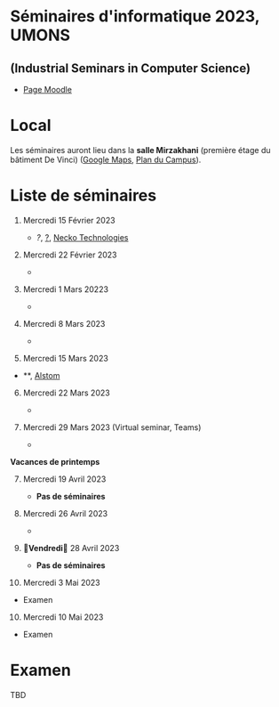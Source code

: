 # Séminaires d'informatique 2023, UMONS 
## (Industrial Seminars in Computer Science)


- [Page Moodle](https://moodle.umons.ac.be/course/view.php?id=455)

# Local

Les séminaires auront lieu dans la **salle Mirzakhani** (première étage du bâtiment De Vinci) ([Google Maps](https://goo.gl/maps/y83a97kLffiojN4o7), [Plan du Campus](./map_nimy.pdf)).

# Liste de séminaires

1. Mercredi 15 Février 2023 

	* *?*, [?](https://www.smalsresearch.be/author/berten/), [Necko Technologies](https://www.necko.tech/homepage)



2. Mercredi 22 Février 2023 

	*


3. Mercredi 1 Mars 20223

	* 


4. Mercredi 8 Mars 2023 

	* 


5. Mercredi 15 Mars 2023

* **, [Alstom]()

6. Mercredi 22 Mars 2023

	* 

7. Mercredi 29 Mars 2023 (Virtual seminar, Teams)

	*



**Vacances de printemps**

7. Mercredi 19 Avril 2023

	* **Pas de séminaires**

8. Mercredi 26 Avril 2023 

	*

7. 🔴**Vendredi**🔴 28 Avril 2023

	* **Pas de séminaires**

9. Mercredi 3 Mai 2023

  * Examen

10. Mercredi 10 Mai 2023

  * Examen

# Examen

TBD
